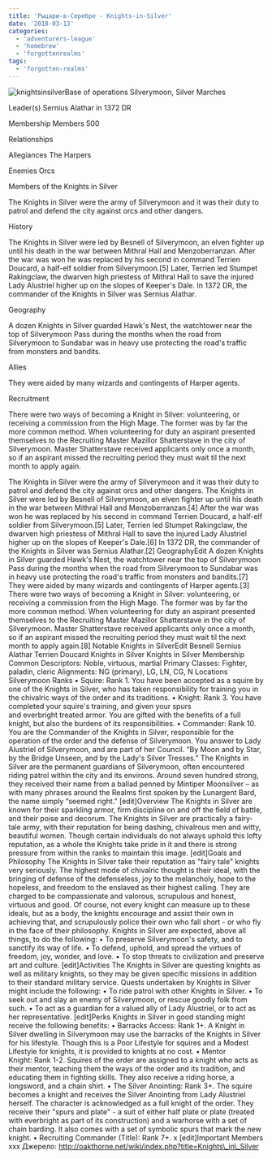 ```yaml
---
title: 'Рыцари-в-Серебре - Knights-in-Silver'
date: '2018-03-13'
categories:
  - 'adventurers-league'
  - 'homebrew'
  - 'forgottenrealms'
tags:
  - 'forgotten-realms'
---
```


![knightsinsilver](https://cyborgsandmages.com/wp-content/uploads/2018/07/knightsinsilver.jpg)Base of operations Silverymoon, Silver Marches

Leader(s) Sernius Alathar in 1372 DR

Membership Members 500

Relationships

Allegiances The Harpers

Enemies Orcs

Members of the Knights in Silver

The Knights in Silver were the army of Silverymoon and it was their duty to patrol and defend the city against orcs and other dangers.

History

The Knights in Silver were led by Besnell of Silverymoon, an elven fighter up until his death in the war between Mithral Hall and Menzoberranzan. After the war was won he was replaced by his second in command Terrien Doucard, a half-elf soldier from Silverymoon.\[5\] Later, Terrien led Stumpet Rakingclaw, the dwarven high priestess of Mithral Hall to save the injured Lady Alustriel higher up on the slopes of Keeper's Dale. In 1372 DR, the commander of the Knights in Silver was Sernius Alathar.

Geography

A dozen Knights in Silver guarded Hawk's Nest, the watchtower near the top of Silverymoon Pass during the months when the road from Silverymoon to Sundabar was in heavy use protecting the road's traffic from monsters and bandits.

Allies

They were aided by many wizards and contingents of Harper agents.

Recruitment

There were two ways of becoming a Knight in Silver: volunteering, or receiving a commission from the High Mage. The former was by far the more common method. When volunteering for duty an aspirant presented themselves to the Recruiting Master Mazillor Shatterstave in the city of Silverymoon. Master Shatterstave received applicants only once a month, so if an aspirant missed the recruiting period they must wait til the next month to apply again.

The Knights in Silver were the army of Silverymoon and it was their duty to patrol and defend the city against orcs and other dangers. The Knights in Silver were led by Besnell of Silverymoon, an elven fighter up until his death in the war between Mithral Hall and Menzoberranzan.\[4\] After the war was won he was replaced by his second in command Terrien Doucard, a half-elf soldier from Silverymoon.\[5\] Later, Terrien led Stumpet Rakingclaw, the dwarven high priestess of Mithral Hall to save the injured Lady Alustriel higher up on the slopes of Keeper's Dale.\[6\] In 1372 DR, the commander of the Knights in Silver was Sernius Alathar.\[2\] GeographyEdit A dozen Knights in Silver guarded Hawk's Nest, the watchtower near the top of Silverymoon Pass during the months when the road from Silverymoon to Sundabar was in heavy use protecting the road's traffic from monsters and bandits.\[7\] They were aided by many wizards and contingents of Harper agents.\[3\] There were two ways of becoming a Knight in Silver: volunteering, or receiving a commission from the High Mage. The former was by far the more common method. When volunteering for duty an aspirant presented themselves to the Recruiting Master Mazillor Shatterstave in the city of Silverymoon. Master Shatterstave received applicants only once a month, so if an aspirant missed the recruiting period they must wait til the next month to apply again.\[8\] Notable Knights in SilverEdit Besnell Sernius Alathar Terrien Doucard Knights in Silver Knights in Silver Membership Common Descriptors: Noble, virtuous, martial Primary Classes: Fighter, paladin, cleric Alignments: NG (primary), LG, LN, CG, N Locations Silverymoon Ranks • Squire: Rank 1. You have been accepted as a squire by one of the Knights in Silver, who has taken responsibility for training you in the chivalric ways of the order and its traditions. • Knight: Rank 3. You have completed your squire's training, and given your spurs and everbright treated armor. You are gifted with the benefits of a full knight, but also the burdens of its responsibilities. • Commander: Rank 10. You are the Commander of the Knights in Silver, responsible for the operation of the order and the defense of Silverymoon. You answer to Lady Alustriel of Silverymoon, and are part of her Council. “By Moon and by Star, by the Bridge Unseen, and by the Lady's Silver Tresses.” The Knights in Silver are the permanent guardians of Silverymoon, often encountered riding patrol within the city and its environs. Around seven hundred strong, they received their name from a ballad penned by Mintiper Moonsilver – as with many phrases around the Realms first spoken by the Lunargent Bard, the name simply “seemed right.” \[edit\]Overview The Knights in Silver are known for their sparkling armor, firm discipline on and off the field of battle, and their poise and decorum. The Knights in Silver are practically a fairy- tale army, with their reputation for being dashing, chivalrous men and witty, beautiful women. Though certain individuals do not always uphold this lofty reputation, as a whole the Knights take pride in it and there is strong pressure from within the ranks to maintain this image. \[edit\]Goals and Philosophy The Knights in Silver take their reputation as "fairy tale" knights very seriously. The highest mode of chivalric thought is their ideal, with the bringing of defense of the defenseless, joy to the melancholy, hope to the hopeless, and freedom to the enslaved as their highest calling. They are charged to be compassionate and valorous, scrupulous and honest, virtuous and good. Of course, not every knight can measure up to these ideals, but as a body, the knights encourage and assist their own in achieving that, and scrupulously police their own who fall short - or who fly in the face of their philosophy. Knights in Silver are expected, above all things, to do the following: • To preserve Silverymoon's safety, and to sanctify its way of life. • To defend, uphold, and spread the virtues of freedom, joy, wonder, and love. • To stop threats to civilization and preserve art and culture. \[edit\]Activities The Knights in Silver are questing knights as well as military knights, so they may be given specific missions in addition to their standard military service. Quests undertaken by Knights in Silver might include the following: • To ride patrol with other Knights in Silver. • To seek out and slay an enemy of Silverymoon, or rescue goodly folk from such. • To act as a guardian for a valued ally of Lady Alustriel, or to act as her representative. \[edit\]Perks Knights in Silver in good standing might receive the following benefits: • Barracks Access: Rank 1+. A Knight in Silver dwelling in Silverymoon may use the barracks of the Knights in Silver for his lifestyle. Though this is a Poor Lifestyle for squires and a Modest Lifestyle for knights, it is provided to knights at no cost. • Mentor Knight: Rank 1-2. Squires of the order are assigned to a knight who acts as their mentor, teaching them the ways of the order and its tradition, and educating them in fighting skills. They also receive a riding horse, a longsword, and a chain shirt. • The Silver Anointing: Rank 3+. The squire becomes a knight and receives the Silver Anointing from Lady Alustriel herself. The character is acknowledged as a full knight of the order. They receive their "spurs and plate" - a suit of either half plate or plate (treated with everbright as part of its construction) and a warhorse with a set of chain barding. It also comes with a set of symbolic spurs that mark the new knight. • Recruiting Commander (Title): Rank 7+. x \[edit\]Important Members xxx Джерело: <http://oakthorne.net/wiki/index.php?title=Knights\_in\_Silver>
